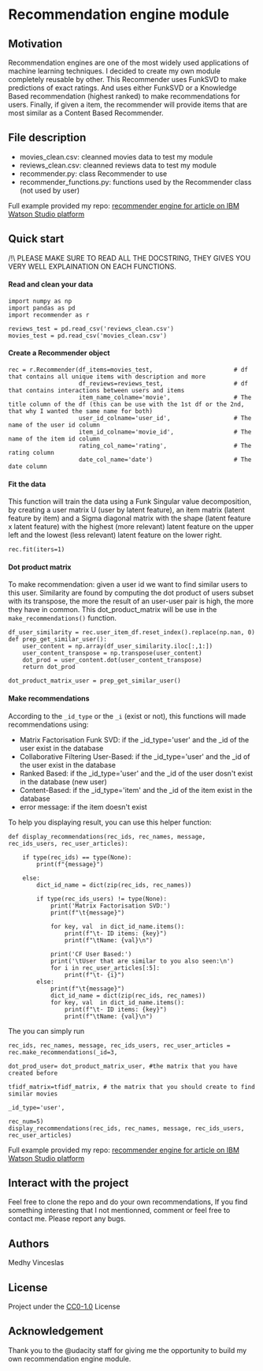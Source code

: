 
# Recommendation engine module

## Motivation
Recommendation engines are one of the most widely used applications of machine learning techniques. I decided to create my own module completely reusable by other.
This Recommender uses FunkSVD to make predictions of exact ratings. And uses either FunkSVD or a Knowledge Based recommendation (highest ranked) to make recommendations for users.  Finally, if given a item,
the recommender will provide items that are most similar as a Content Based Recommender.

## File description
- movies_clean.csv: cleanned movies data to test my module
- reviews_clean.csv: cleanned reviews data to test my module
- recommender.py: class Recommender to use
- recommender_functions.py: functions used by the Recommender class (not used by user)

Full example provided my repo: <a href='https://github.com/Mdhvince/Recommendation_IBM_article/blob/master/rec_eng_ibm.ipynb'>recommender engine for article on IBM Watson Studio platform</a>

## Quick start

/!\ PLEASE MAKE SURE TO READ ALL THE DOCSTRING, THEY GIVES YOU VERY WELL EXPLAINATION ON EACH FUNCTIONS.

#### Read and clean your data
```
import numpy as np
import pandas as pd
import recommender as r

reviews_test = pd.read_csv('reviews_clean.csv')
movies_test = pd.read_csv('movies_clean.csv')
```
#### Create a Recommender object
```
rec = r.Recommender(df_items=movies_test,                       # df that contains all unique items with description and more
                    df_reviews=reviews_test,                    # df that contains interactions between users and items
                    item_name_colname='movie',                  # The title column of the df (this can be use with the 1st df or the 2nd, that why I wanted the same name for both)
                    user_id_colname='user_id',                  # The name of the user id column
                    item_id_colname='movie_id',                 # The name of the item id column
                    rating_col_name='rating',                   # The rating column
                    date_col_name='date')                       # The date column
```
#### Fit the data
This function will train the data using a Funk Singular value decomposition, by creating a user matrix U (user by latent feature), an item matrix (latent feature by item) and a Sigma diagonal matrix with the shape (latent feature x latent feature) with the highest (more relevant) latent feature on the upper left and the lowest (less relevant) latent feature on the lower right.
```
rec.fit(iters=1)
```

#### Dot product matrix

To make recommendation: given a user id we want to find similar users to this user. Similarity are found by computing the dot product of users subset with its transpose, the more the result of an user-user pair is high, the more they have in common.
This dot_product_matrix will be use in the `make_recommendations()` function.
```
df_user_similarity = rec.user_item_df.reset_index().replace(np.nan, 0)
def prep_get_similar_user():
    user_content = np.array(df_user_similarity.iloc[:,1:])
    user_content_transpose = np.transpose(user_content)
    dot_prod = user_content.dot(user_content_transpose)
    return dot_prod

dot_product_matrix_user = prep_get_similar_user()
```


#### Make recommendations
According to the `_id_type` or the `_i` (exist or not), this functions will made recommendations using:
- Matrix Factorisation Funk SVD: if the _id_type='user' and the _id of the user exist in the database
- Collaborative Filtering User-Based: if the _id_type='user' and the _id of the user exist in the database
- Ranked Based: if the _id_type='user' and the _id of the user dosn't exist in the database (new user)
- Content-Based: if the _id_type='item' and the _id of the item exist in the database
- error message: if the item doesn't exist

To help you displaying result, you can use this helper function:
```
def display_recommendations(rec_ids, rec_names, message, rec_ids_users, rec_user_articles):
    
    if type(rec_ids) == type(None):
        print(f"{message}")
    
    else:
        dict_id_name = dict(zip(rec_ids, rec_names))
        
        if type(rec_ids_users) != type(None):
            print('Matrix Factorisation SVD:')
            print(f"\t{message}")
            
            for key, val  in dict_id_name.items():
                print(f"\t- ID items: {key}")
                print(f"\tName: {val}\n")

            print('CF User Based:')
            print('\tUser that are similar to you also seen:\n')
            for i in rec_user_articles[:5]:
                print(f"\t- {i}")
        else:
            print(f"\t{message}")
            dict_id_name = dict(zip(rec_ids, rec_names))
            for key, val  in dict_id_name.items():
                print(f"\t- ID items: {key}")
                print(f"\tName: {val}\n")
```
The you can simply run
```
rec_ids, rec_names, message, rec_ids_users, rec_user_articles = rec.make_recommendations(_id=3,
                                                                                         dot_prod_user= dot_product_matrix_user, #the matrix that you have created before
                                                                                         tfidf_matrix=tfidf_matrix, # the matrix that you should create to find similar movies
                                                                                         _id_type='user',
                                                                                         rec_num=5)
display_recommendations(rec_ids, rec_names, message, rec_ids_users, rec_user_articles)
```

Full example provided my repo: <a href='https://github.com/Mdhvince/Recommendation_IBM_article/blob/master/rec_eng_ibm.ipynb'>recommender engine for article on IBM Watson Studio platform</a>


## Interact with the project
Feel free to clone the repo and do your own recommendations, If you find something interesting that I not mentionned, comment or feel free to contact me.
Please report any bugs.

## Authors
Medhy Vinceslas

## License
Project under the <a href='https://choosealicense.com/licenses/cc0-1.0/'>CC0-1.0</a> License

## Acknowledgement
Thank you to the @udacity staff for giving me the opportunity to build my own recommendation engine module.



```python

```
